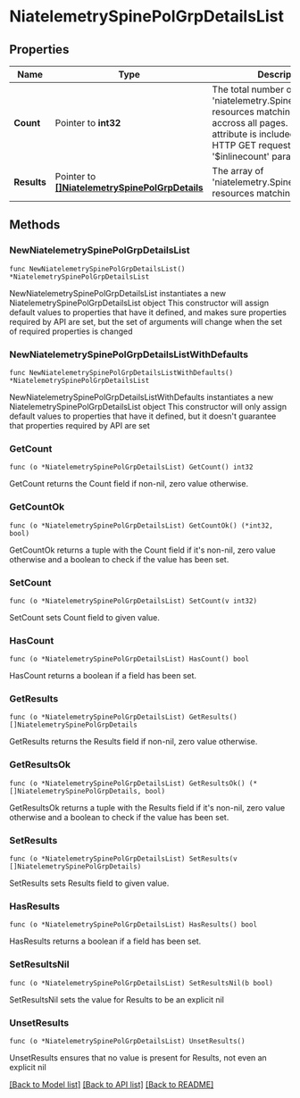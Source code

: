# NiatelemetrySpinePolGrpDetailsList

## Properties

Name | Type | Description | Notes
------------ | ------------- | ------------- | -------------
**Count** | Pointer to **int32** | The total number of &#39;niatelemetry.SpinePolGrpDetails&#39; resources matching the request, accross all pages. The &#39;Count&#39; attribute is included when the HTTP GET request includes the &#39;$inlinecount&#39; parameter. | [optional] 
**Results** | Pointer to [**[]NiatelemetrySpinePolGrpDetails**](NiatelemetrySpinePolGrpDetails.md) | The array of &#39;niatelemetry.SpinePolGrpDetails&#39; resources matching the request. | [optional] 

## Methods

### NewNiatelemetrySpinePolGrpDetailsList

`func NewNiatelemetrySpinePolGrpDetailsList() *NiatelemetrySpinePolGrpDetailsList`

NewNiatelemetrySpinePolGrpDetailsList instantiates a new NiatelemetrySpinePolGrpDetailsList object
This constructor will assign default values to properties that have it defined,
and makes sure properties required by API are set, but the set of arguments
will change when the set of required properties is changed

### NewNiatelemetrySpinePolGrpDetailsListWithDefaults

`func NewNiatelemetrySpinePolGrpDetailsListWithDefaults() *NiatelemetrySpinePolGrpDetailsList`

NewNiatelemetrySpinePolGrpDetailsListWithDefaults instantiates a new NiatelemetrySpinePolGrpDetailsList object
This constructor will only assign default values to properties that have it defined,
but it doesn't guarantee that properties required by API are set

### GetCount

`func (o *NiatelemetrySpinePolGrpDetailsList) GetCount() int32`

GetCount returns the Count field if non-nil, zero value otherwise.

### GetCountOk

`func (o *NiatelemetrySpinePolGrpDetailsList) GetCountOk() (*int32, bool)`

GetCountOk returns a tuple with the Count field if it's non-nil, zero value otherwise
and a boolean to check if the value has been set.

### SetCount

`func (o *NiatelemetrySpinePolGrpDetailsList) SetCount(v int32)`

SetCount sets Count field to given value.

### HasCount

`func (o *NiatelemetrySpinePolGrpDetailsList) HasCount() bool`

HasCount returns a boolean if a field has been set.

### GetResults

`func (o *NiatelemetrySpinePolGrpDetailsList) GetResults() []NiatelemetrySpinePolGrpDetails`

GetResults returns the Results field if non-nil, zero value otherwise.

### GetResultsOk

`func (o *NiatelemetrySpinePolGrpDetailsList) GetResultsOk() (*[]NiatelemetrySpinePolGrpDetails, bool)`

GetResultsOk returns a tuple with the Results field if it's non-nil, zero value otherwise
and a boolean to check if the value has been set.

### SetResults

`func (o *NiatelemetrySpinePolGrpDetailsList) SetResults(v []NiatelemetrySpinePolGrpDetails)`

SetResults sets Results field to given value.

### HasResults

`func (o *NiatelemetrySpinePolGrpDetailsList) HasResults() bool`

HasResults returns a boolean if a field has been set.

### SetResultsNil

`func (o *NiatelemetrySpinePolGrpDetailsList) SetResultsNil(b bool)`

 SetResultsNil sets the value for Results to be an explicit nil

### UnsetResults
`func (o *NiatelemetrySpinePolGrpDetailsList) UnsetResults()`

UnsetResults ensures that no value is present for Results, not even an explicit nil

[[Back to Model list]](../README.md#documentation-for-models) [[Back to API list]](../README.md#documentation-for-api-endpoints) [[Back to README]](../README.md)


